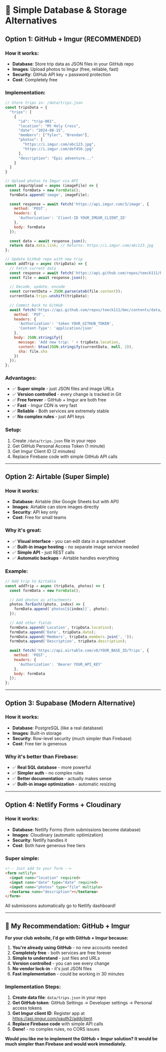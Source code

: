 # 🚀 Simple Database & Storage Alternatives

## Option 1: GitHub + Imgur (RECOMMENDED)

### **How it works:**
- **Database**: Store trip data as JSON files in your GitHub repo
- **Images**: Upload photos to Imgur (free, reliable, fast)
- **Security**: GitHub API key + password protection
- **Cost**: Completely free

### **Implementation:**
```javascript
// Store trips in: /data/trips.json
const tripsData = {
  "trips": [
    {
      "id": "trip-001",
      "location": "Mt Holy Cross",
      "date": "2024-08-15",
      "members": ["Tyler", "Brendan"],
      "photos": [
        "https://i.imgur.com/abc123.jpg",
        "https://i.imgur.com/def456.jpg"
      ],
      "description": "Epic adventure..."
    }
  ]
}

// Upload photos to Imgur via API
const imgurUpload = async (imageFile) => {
  const formData = new FormData();
  formData.append('image', imageFile);
  
  const response = await fetch('https://api.imgur.com/3/image', {
    method: 'POST',
    headers: {
      'Authorization': 'Client-ID YOUR_IMGUR_CLIENT_ID'
    },
    body: formData
  });
  
  const data = await response.json();
  return data.data.link; // Returns: https://i.imgur.com/abc123.jpg
};

// Update GitHub repo with new trip
const addTrip = async (tripData) => {
  // Fetch current data
  const response = await fetch('https://api.github.com/repos/teeck111/bmc/contents/data/trips.json');
  const file = await response.json();
  
  // Decode, update, encode
  const currentData = JSON.parse(atob(file.content));
  currentData.trips.unshift(tripData);
  
  // Commit back to GitHub
  await fetch('https://api.github.com/repos/teeck111/bmc/contents/data/trips.json', {
    method: 'PUT',
    headers: {
      'Authorization': 'token YOUR_GITHUB_TOKEN',
      'Content-Type': 'application/json'
    },
    body: JSON.stringify({
      message: 'Add new trip: ' + tripData.location,
      content: btoa(JSON.stringify(currentData, null, 2)),
      sha: file.sha
    })
  });
};
```

### **Advantages:**
- ✅ **Super simple** - just JSON files and image URLs
- ✅ **Version controlled** - every change is tracked in Git
- ✅ **Free forever** - GitHub + Imgur are both free
- ✅ **Fast** - Imgur CDN is very fast
- ✅ **Reliable** - Both services are extremely stable
- ✅ **No complex rules** - just API keys

### **Setup:**
1. Create `/data/trips.json` file in your repo
2. Get GitHub Personal Access Token (1 minute)
3. Get Imgur Client ID (2 minutes)
4. Replace Firebase code with simple GitHub API calls

---

## Option 2: Airtable (Super Simple)

### **How it works:**
- **Database**: Airtable (like Google Sheets but with API)
- **Images**: Airtable can store images directly
- **Security**: API key only
- **Cost**: Free for small teams

### **Why it's great:**
- ✅ **Visual interface** - you can edit data in a spreadsheet
- ✅ **Built-in image hosting** - no separate image service needed
- ✅ **Simple API** - just REST calls
- ✅ **Automatic backups** - Airtable handles everything

### **Example:**
```javascript
// Add trip to Airtable
const addTrip = async (tripData, photos) => {
  const formData = new FormData();
  
  // Add photos as attachments
  photos.forEach((photo, index) => {
    formData.append(`photos[${index}]`, photo);
  });
  
  // Add other fields
  formData.append('Location', tripData.location);
  formData.append('Date', tripData.date);
  formData.append('Members', tripData.members.join(', '));
  formData.append('Description', tripData.description);
  
  await fetch('https://api.airtable.com/v0/YOUR_BASE_ID/Trips', {
    method: 'POST',
    headers: {
      'Authorization': 'Bearer YOUR_API_KEY'
    },
    body: formData
  });
};
```

---

## Option 3: Supabase (Modern Alternative)

### **How it works:**
- **Database**: PostgreSQL (like a real database)
- **Images**: Built-in storage
- **Security**: Row-level security (much simpler than Firebase)
- **Cost**: Free tier is generous

### **Why it's better than Firebase:**
- ✅ **Real SQL database** - more powerful
- ✅ **Simpler auth** - no complex rules
- ✅ **Better documentation** - actually makes sense
- ✅ **Built-in image optimization** - automatic resizing

---

## Option 4: Netlify Forms + Cloudinary

### **How it works:**
- **Database**: Netlify Forms (form submissions become database)
- **Images**: Cloudinary (automatic optimization)
- **Security**: Netlify handles it
- **Cost**: Both have generous free tiers

### **Super simple:**
```html
<!-- Just add to your form -->
<form netlify>
  <input name="location" required>
  <input name="date" type="date" required>
  <input name="photos" type="file" multiple>
  <textarea name="description"></textarea>
</form>
```

All submissions automatically go to Netlify dashboard!

---

## 🎯 **My Recommendation: GitHub + Imgur**

**For your club website, I'd go with GitHub + Imgur because:**

1. **You're already using GitHub** - no new accounts needed
2. **Completely free** - both services are free forever
3. **Simple to understand** - just files and URLs
4. **Version controlled** - you can see every change
5. **No vendor lock-in** - it's just JSON files
6. **Fast implementation** - could be working in 30 minutes

### **Implementation Steps:**
1. **Create data file**: `data/trips.json` in your repo
2. **Get GitHub token**: GitHub Settings → Developer settings → Personal access tokens
3. **Get Imgur client ID**: Register app at https://api.imgur.com/oauth2/addclient
4. **Replace Firebase code** with simple API calls
5. **Done!** - no complex rules, no CORS issues

**Would you like me to implement the GitHub + Imgur solution? It would be much simpler than Firebase and would work immediately.**